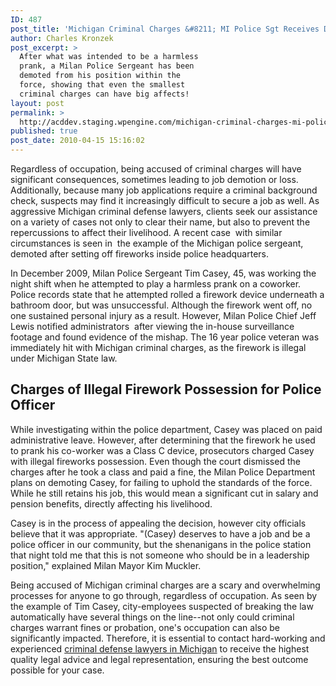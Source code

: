 ```yaml
---
ID: 487
post_title: 'Michigan Criminal Charges &#8211; MI Police Sgt Receives Demotion After Firework Incident'
author: Charles Kronzek
post_excerpt: >
  After what was intended to be a harmless
  prank, a Milan Police Sergeant has been
  demoted from his position within the
  force, showing that even the smallest
  criminal charges can have big affects!
layout: post
permalink: >
  http://acddev.staging.wpengine.com/michigan-criminal-charges-mi-police-sgt-receives-demotion-after-firework-incident.html
published: true
post_date: 2010-04-15 15:16:02
---
```

Regardless of occupation, being accused of criminal charges will have significant consequences, sometimes leading to job demotion or loss. Additionally, because many job applications require a criminal background check, suspects may find it increasingly difficult to secure a job as well. As aggressive Michigan criminal defense lawyers, clients seek our assistance on a variety of cases not only to clear their name, but also to prevent the repercussions to affect their livelihood. A recent case  with similar circumstances is seen in  the example of the Michigan police sergeant, demoted after setting off fireworks inside police headquarters.

In December 2009, Milan Police Sergeant Tim Casey, 45, was working the night shift when he attempted to play a harmless prank on a coworker. Police records state that he attempted rolled a firework device underneath a bathroom door, but was unsuccessful. Although the firework went off, no one sustained personal injury as a result. However, Milan Police Chief Jeff Lewis notified administrators  after viewing the in-house surveillance footage and found evidence of the mishap. The 16 year police veteran was immediately hit with Michigan criminal charges, as the firework is illegal under Michigan State law.
<h2>Charges of Illegal Firework Possession for Police Officer</h2>
While investigating within the police department, Casey was placed on paid administrative leave. However, after determining that the firework he used to prank his co-worker was a Class C device, prosecutors charged Casey with illegal fireworks possession. Even though the court dismissed the charges after he took a class and paid a fine, the Milan Police Department plans on demoting Casey, for failing to uphold the standards of the force. While he still retains his job, this would mean a significant cut in salary and pension benefits, directly affecting his livelihood.

Casey is in the process of appealing the decision, however city officials believe that it was appropriate. "(Casey) deserves to have a job and be a police officer in our community, but the shenanigans in the police station that night told me that this is not someone who should be in a leadership position," explained Milan Mayor Kim Muckler.

Being accused of Michigan criminal charges are a scary and overwhelming processes for anyone to go through, regardless of occupation. As seen by the example of Tim Casey, city-employees suspected of breaking the law automatically have several things on the line--not only could criminal charges warrant fines or probation, one's occupation can also be significantly impacted. Therefore, it is essential to contact hard-working and experienced <a href="http://acddev.staging.wpengine.com" target="_blank">criminal defense lawyers in Michigan</a> to receive the highest quality legal advice and legal representation, ensuring the best outcome possible for your case.